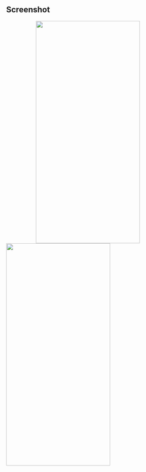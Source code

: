 ## Screenshot

<img src="https://github.com/dilekdilsahozkan/MovieApplication/assets/77121799/ba56170e-79be-48e1-8f32-459021df0bd8.png" width="280" height="600" hspace="80">
<img src="https://github.com/dilekdilsahozkan/MovieApplication/assets/77121799/1a6cf26f-eade-4835-8373-a105c8637666.png" width="280" height="600">


